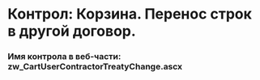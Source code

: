 ﻿---
description: 2.4.9.1
---
# Контрол: Корзина. Перенос строк в другой договор.
### Имя контрола в веб-части: zw_CartUserContractorTreatyChange.ascx

